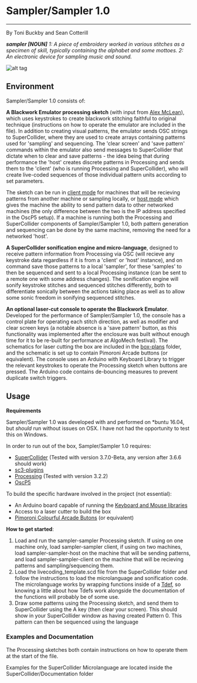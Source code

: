 # Sampler/Sampler 1.0
----------------

By Toni Buckby and Sean Cotterill

_**sampler [NOUN]**
1: A piece of embroidery worked in various stitches as a specimen of skill, typically containing the alphabet and some mottoes.
2: An electronic device for sampling music and sound._

![alt tag](../1.0/images/demo.gif)

## Environment

Sampler/Sampler 1.0 consists of:

**A Blackwork Emulator processing sketch** (with input from [Alex McLean](https://github.com/yaxu/)), which uses keystrokes to create blackwork stitching faithful to original technique (instructions on how to operate the emulator are included in the file). In addition to creating visual patterns, the emulator sends OSC strings to SuperCollider, where they are used to create arrays containing patterns used for 'sampling' and sequencing. The 'clear screen' and 'save pattern' commands within the emulator also send messages to SuperCollider that dictate when to clear and save patterns - the idea being that during performance the 'host' creates discrete patterns in Processing and sends them to the 'client' (who is running Processing and SuperCollider), who will create live-coded sequences of those individual pattern units according to set parameters.

The sketch can be run in [client mode](../1.0/sampler_sampler_client/sampler_sampler_client.pde) for machines that will be recieving patterns from another machine or sampling locally, or [host mode](../1.0/sampler_sampler_host/sampler_sampler_host.pde) which gives the machine the ability to send pattern data to other networked machines (the only 
difference between the two is the IP address specified in the OscP5 setup). If a machine is running both the Processing and SuperCollider components of Sampler/Sampler 1.0, both pattern generation and sequencing can be done by the same machine, removing the need for a networked 'host'.

**A SuperCollider sonification engine and micro-language**, designed to receive pattern information from Processing via OSC (will recieve any keystroke data regardless if it is from a 'client' or 'host' instance), and on command save those patterns to a local 'sampler', for these 'samples' to then be sequenced and sent to a local Processing instance (can be sent to a remote one with some address changes). The sonification engine will sonify keystroke stitches and sequenced stitches differently, both to differentiate sonically between the actions taking place as well as to allow some sonic freedom in sonifying sequenced stitches.

**An optional laser-cut console to operate the Blackwork Emulator**. Developed for the performance of Sampler/Sampler 1.0, the console has a control plate for operating each stitch direction, as well as modifier and clear screen keys (a notable absence is a 'save pattern' button, as this functionality was implemented after the enclosure was built without enough time for it to be re-built for performance at AlgoMech festival). The schematics for laser cutting the box are included in the [box-plans](../1.0/box-plans) folder, and the schematic is set up to contain Pimoroni Arcade buttons (or equivalent). The console uses an Arduino with Keyboard Library to trigger the relevant keystrokes to operate the Processing sketch when buttons are pressed. The Arduino code contains de-bouncing measures to prevent duplicate switch triggers.


## Usage

**Requirements**

Sampler/Sampler 1.0 was developed with and performed on \*buntu 16.04, but _should_ run without issues on OSX. I have not had the opportunity to test this on Windows.

In order to run out of the box, Sampler/Sampler 1.0 requires:
* [SuperCollider](https://github.com/supercollider/supercollider) (Tested with version 3.7.0-Beta, any version after 3.6.6 should work)
* [sc3-plugins](https://github.com/supercollider/sc3-plugins)
* [Processing](https://processing.org) (Tested with version 3.2.2)
* [OscP5](http://www.sojamo.de/libraries/oscP5/)

To build the specific hardware involved in the project (not essential):
* An Arduino board capable of running the [Keyboard and Mouse libraries](https://www.arduino.cc/en/Reference/MouseKeyboard)
* Access to a laser cutter to build the box
* [Pimoroni Colourful Arcade Butons](https://shop.pimoroni.com/products/colourful-arcade-buttons) (or equivalent)


**How to get started**:

1. Load and run the sampler-sampler Processing sketch. If using on one machine only, load sampler-sampler client, if using on two machines, load sampler-sampler-host on the machine that will be sending patterns, and load sampler-sampler-client on the machine that will be recieving patterns and sampling/sequencing them.
2. Load the livecoding_template.scd file from the SuperCollider folder and follow the instructions to load the microlanguage and sonification code. The microlanguage works by wrapping functions inside of a [Tdef](http://doc.sccode.org/Classes/Tdef.html), so knowing a little about how Tdefs work alongside the documentation of the functions will probably be of some use.
3. Draw some patterns using the Processing sketch, and send them to SuperCollider using the A key (then clear your screen). This should show in your SuperCollider window as having created Pattern 0. This pattern can then be sequenced using the language

### Examples and Documentation

The Processing sketches both contain instructions on how to operate them at the start of the file.

Examples for the SuperCollider Microlanguage are located inside the SuperCollider/Documentation folder
